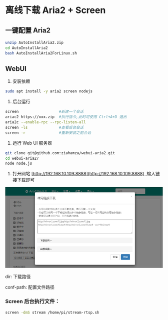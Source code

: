 # 离线下载 Aria2 + Screen

## 一键配置 Aria2

```bash
unzip AutoInstallAria2.zip
cd AutoInstallAria2
bash AutoInstallAria2ForLinux.sh
```

## WebUI

1. 安装依赖

```bash
sudo apt install -y aria2 screen nodejs
```

1. 后台运行

```bash
screen                  #新建一个会话
ariac2 https://xxx.zip  #执行指令,此时可使用 Ctrl+A+D 退出
aria2c --enable-rpc --rpc-listen-all
screen -ls              #查看后台会话
screen -r               #重新安装之前会话
```

1. 运行 Web UI 服务器

```bash
git clone git@github.com:ziahamza/webui-aria2.git
cd webui-aria2/
node node.js
```

1. 打开网站 [http://192.168.10.109:8888](http://192.168.10.109:8888) ,输入链接下载即可

![Untitled](./Untitled.png)

dir: 下载路径

conf-path: 配置文件路径

### Screen 后台执行文件：

```bash
screen -dmS stream /home/pi/stream-rtsp.sh
```